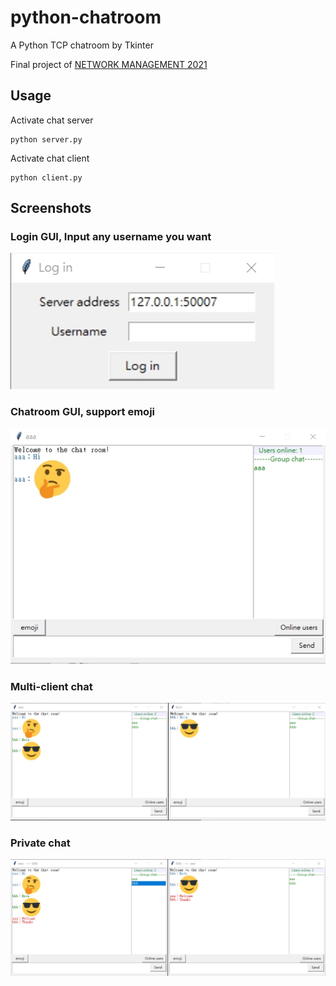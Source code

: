 # python-chatroom
A Python TCP chatroom by Tkinter

Final project of [NETWORK MANAGEMENT 2021](http://class-qry.acad.ncku.edu.tw/syllabus/online_display.php?syear=0109&sem=2&co_no=R750600&class_code=)

## Usage

Activate chat server
```
python server.py
```

Activate chat client
```
python client.py
```


## Screenshots
### Login GUI, Input any username you want
<img src="./images/login.jpg">


### Chatroom GUI, support emoji
<img src="./images/chatroom.jpg">

### Multi-client chat
<img src="./images/multi.jpg">



### Private chat
<img src="./images/private.jpg">




